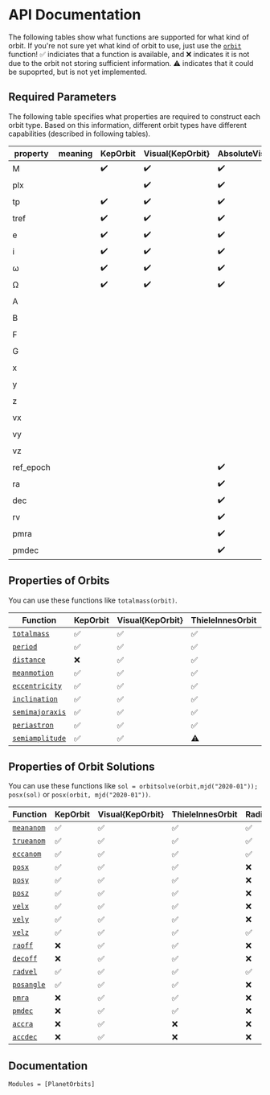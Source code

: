 # API Documentation

The following tables show what functions are supported for what kind of orbit. If you're not sure yet what kind of orbit to use, just use the [`orbit`](@ref) function!
✅ indiciates that a function is available, and ❌ indicates it is not due to the orbit not storing sufficient information. ⚠️ indicates that it could be supoprted, but is not yet implemented.


## Required Parameters
The following table specifies what properties are required to construct each orbit type. Based on this information, different orbit types have different capabilities (described in following tables).

| property  | meaning             | KepOrbit  | Visual{KepOrbit}  | AbsoluteVisual{KepOrbit}  | ThieleInnesOrbit  | RadialVelocityOrbit   | CartesianOrbit    | Visual{CartesianOrbit} |
|---------- | ------------------- |---------- |------------------ |----------------------- |------------------ |---------------------  |----------------   |------------------------|
| M         |                     | ✔️         | ✔️                 | ✔️                      | ✔️                 | ✔️                     | ✔️                 | ✔️                      |
| plx       |                     |           | ✔️                 | ✔️                      | ✔️                 |                       |                   | ✔️                      |
| tp        |                     | ✔️         | ✔️                 | ✔️                      | ✔️                 | ✔️                     | ✔️                 | ✔️                      |
| tref      |                     | ✔️         | ✔️                 | ✔️                      | ✔️                 | ✔️                     | ✔️                 | ✔️                      |
| e         |                     | ✔️         | ✔️                 | ✔️                      | ✔️                 | ✔️                     |                   |                        |
| i         |                     | ✔️         | ✔️                 | ✔️                      |                   |                       |                   |                        |
| ω         |                     | ✔️         | ✔️                 | ✔️                      |                   | ✔️                     |                   |                        |
| Ω         |                     | ✔️         | ✔️                 | ✔️                      |                   |                       |                   |                        |
| A         |                     |           |                   |                        | ✔️                 |                       |                   |                        |
| B         |                     |           |                   |                        | ✔️                 |                       |                   |                        |
| F         |                     |           |                   |                        | ✔️                 |                       |                   |                        |
| G         |                     |           |                   |                        | ✔️                 |                       |                   |                        |
| x         |                     |           |                   |                        |                   |                       | ✔️                 | ✔️                      |
| y         |                     |           |                   |                        |                   |                       | ✔️                 | ✔️                      |
| z         |                     |           |                   |                        |                   |                       | ✔️                 | ✔️                      |
| vx        |                     |           |                   |                        |                   |                       | ✔️                 | ✔️                      |
| vy        |                     |           |                   |                        |                   |                       | ✔️                 | ✔️                      |
| vz        |                     |           |                   |                        |                   |                       | ✔️                 | ✔️                      |
| ref_epoch |                     |           |                   |  ✔️                    |                   |                       |                   |                        |
| ra        |                     |           |                   |  ✔️                    |                   |                       |                   |                        |
| dec       |                     |           |                   |  ✔️                    |                   |                       |                   |                        |
| rv        |                     |           |                   |  ✔️                    |                   |                       |                   |                        |
| pmra      |                     |           |                   |  ✔️                    |                   |                       |                   |                        |
| pmdec     |                     |           |                   |  ✔️                    |                   |                       |                   |                        |

## Properties of Orbits
You can use these functions like `totalmass(orbit)`.

| Function                  | KepOrbit  | Visual{KepOrbit}  | ThieleInnesOrbit  | RadialVelocityOrbit   | CartesianOrbit    | Visual{CartesianOrbit}    |
|----------                 |---------- |------------------ |------------------ |---------------------  |----------------   |------------------------   |
| [`totalmass`](@ref)        | ✅         | ✅                 | ✅                 | ✅                     | ✅                 | ✅                         |
| [`period`](@ref)          | ✅         | ✅                 | ✅                 | ✅                     | ✅                 | ✅                         |
| [`distance`](@ref)        | ❌         | ✅                 | ✅                 | ❌                     | ❌                 | ✅                         |
| [`meanmotion`](@ref)      | ✅         | ✅                 | ✅                 | ✅                     | ✅                 | ✅                         |
| [`eccentricity`](@ref)    | ✅         | ✅                 | ✅                 | ✅                     | ✅                 | ✅                         |
| [`inclination`](@ref)     | ✅         | ✅                 | ✅                 | ❌                     | ✅                 | ✅                         |
| [`semimajoraxis`](@ref)   | ✅         | ✅                 | ✅                 | ✅                     | ✅                 | ✅                         |
| [`periastron`](@ref)      | ✅         | ✅                 | ✅                 | ✅                     | ✅                 | ✅                         |
| [`semiamplitude`](@ref)   | ✅         | ✅                 | ⚠️                 | ✅                     | ✅                 | ✅                         |

## Properties of Orbit Solutions
You can use these functions like `sol = orbitsolve(orbit,mjd("2020-01")); posx(sol)` or  `posx(orbit, mjd("2020-01"))`.

| Function                    | KepOrbit  | Visual{KepOrbit}  | ThieleInnesOrbit  | RadialVelocityOrbit   | CartesianOrbit    | Visual{CartesianOrbit}    |
|----------                   |---------- |------------------ |------------------ |---------------------  |----------------   |------------------------   |
| [`meananom`](@ref)          | ✅         | ✅                 | ✅                 | ✅                     | ✅                 | ✅                         |
| [`trueanom`](@ref)          | ✅         | ✅                 | ✅                 | ✅                     | ✅                 | ✅                         |
| [`eccanom`](@ref)           | ✅         | ✅                 | ✅                 | ✅                     | ✅                 | ✅                         |
| [`posx`](@ref)              | ✅         | ✅                 | ✅                 | ❌                     | ✅                 | ✅                         |
| [`posy`](@ref)              | ✅         | ✅                 | ✅                 | ❌                     | ✅                 | ✅                         |
| [`posz`](@ref)              | ✅         | ✅                 | ✅                 | ❌                     | ✅                 | ✅                         |
| [`velx`](@ref)              | ✅         | ✅                 | ✅                 | ❌                     | ✅                 | ✅                         |
| [`vely`](@ref)              | ✅         | ✅                 | ✅                 | ❌                     | ✅                 | ✅                         |
| [`velz`](@ref)              | ✅         | ✅                 | ✅                 | ✅                     | ✅                 | ✅                         |
| [`raoff`](@ref)             | ❌         | ✅                 | ✅                 | ❌                     | ❌                 | ✅                         |
| [`decoff`](@ref)            | ❌         | ✅                 | ✅                 | ❌                     | ❌                 | ✅                         |
| [`radvel`](@ref)            | ✅         | ✅                 | ✅                 | ✅                     | ✅                 | ✅                         |
| [`posangle`](@ref)          | ✅         | ✅                 | ✅                 | ❌                     | ✅                 | ✅                         |
| [`pmra`](@ref)              | ❌         | ✅                 | ✅                 | ❌                     | ❌                 | ✅                         |
| [`pmdec`](@ref)             | ❌         | ✅                 | ✅                 | ❌                     | ❌                 | ✅                         |
| [`accra`](@ref)             | ❌         | ✅                 | ❌                 | ❌                     | ❌                 | ⚠️                         |
| [`accdec`](@ref)            | ❌         | ✅                 | ❌                 | ❌                     | ❌                 | ⚠️                         |
            

## Documentation
```@autodocs
Modules = [PlanetOrbits]
```
